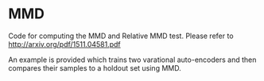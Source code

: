 # MMD
Code for computing the MMD and Relative MMD test. Please refer to http://arxiv.org/pdf/1511.04581.pdf

An example is provided which trains two varational auto-encoders and then compares their samples to a holdout set using MMD. 
